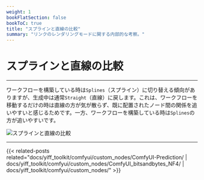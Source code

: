 ```yaml
---
weight: 1
bookFlatSection: false
bookToC: true
title: "スプラインと直線の比較"
summary: "リンクのレンダリングモードに関する内部的な考察。"
---
```


<!--markdownlint-disable MD025 MD033 MD038 -->

# スプラインと直線の比較

---

ワークフローを構築している時は`Splines`（スプライン）に切り替える傾向がありますが、生成中は通常`Straight`（直線）に戻します。これは、ワークフローを移動するだけの時は直線の方が気が散らず、既に配置されたノード間の関係を追いやすいと感じるためです。一方、ワークフローを構築している時は`Splines`の方が追いやすいです。

![スプラインと直線の比較](/images/comfyui/splines_vs_straight.png)

---

<!--
HUGO_SEARCH_EXCLUDE_START
-->
{{< related-posts related="docs/yiff_toolkit/comfyui/custom_nodes/ComfyUI-Prediction/ | docs/yiff_toolkit/comfyui/custom_nodes/ComfyUI_bitsandbytes_NF4/ | docs/yiff_toolkit/comfyui/custom_nodes/" >}}
<!--
HUGO_SEARCH_EXCLUDE_END
-->
